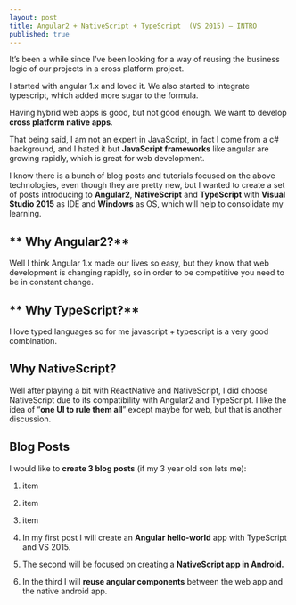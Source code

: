 ```yaml
---
layout: post
title: Angular2 + NativeScript + TypeScript  (VS 2015) – INTRO
published: true
---
```





It’s been a while since I’ve been looking for a way of reusing the business logic of our projects in a cross platform project. 

I started with angular 1.x and loved it. We also started to integrate typescript, which added more sugar to the formula.

Having hybrid web apps is good, but not good enough. We want to develop **cross platform native apps**. 

That being said, I am not an expert in JavaScript, in fact I come from a c# background, and I hated it but **JavaScript frameworks** like angular are growing rapidly, which is great for web development. 

I know there is a bunch of blog posts and tutorials focused on the above technologies, even though they are pretty new, but I wanted to create a set of posts introducing to **Angular2**, **NativeScript** and **TypeScript** with **Visual Studio 2015** as IDE and **Windows** as OS, which will help to consolidate my learning.

##  ** Why Angular2?**

Well I think Angular 1.x made our lives so easy, but they know that web development is changing rapidly, so in order to be competitive you need to be in constant change.

## ** Why TypeScript?**

I love typed languages so for me javascript + typescript is a very good combination.

## **Why NativeScript?**

Well after playing a bit with ReactNative and NativeScript, I did choose NativeScript due to its compatibility with Angular2 and TypeScript.
I like the idea of “**one UI to rule them all**” except maybe for web, but that is another discussion.

## **Blog Posts**

I would like to **create 3 blog posts** (if my 3 year old son lets me):
1. item
2. item
3. item


1. In my first post I will create an **Angular hello-world** app with TypeScript and VS 2015.

2. The second will be focused on creating a **NativeScript app in Android.**

3. In the third I will **reuse angular components** between the web app and the native android app.

